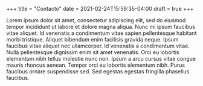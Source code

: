 +++
title = "Contacto"
date = 2021-02-24T15:59:35-04:00
draft = true
+++

Lorem ipsum dolor sit amet, consectetur adipiscing elit, sed do eiusmod tempor
incididunt ut labore et dolore magna aliqua. Nunc mi ipsum faucibus vitae aliquet.
Id venenatis a condimentum vitae sapien pellentesque habitant morbi tristique.
Aliquet bibendum enim facilisis gravida neque. Ipsum faucibus vitae aliquet nec
ullamcorper. Id venenatis a condimentum vitae. Nulla pellentesque dignissim enim
sit amet venenatis. Orci eu lobortis elementum nibh tellus molestie nunc non.
Ipsum a arcu cursus vitae congue mauris rhoncus aenean. Tempor orci eu lobortis
elementum nibh. Purus faucibus ornare suspendisse sed. Sed egestas egestas
fringilla phasellus faucibus.
